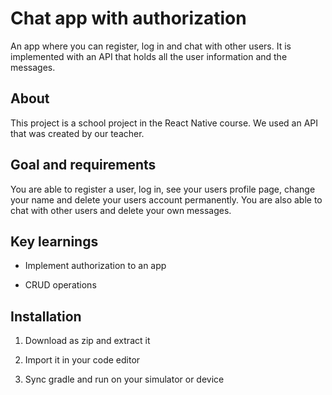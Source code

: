 <p align="center">

# Chat app with authorization

An app where you can register, log in and chat with other users. It is implemented with an API that holds all the user information and the messages. 

</p>



## About

This project is a school project in the React Native course. We used an API that was created by our teacher.

## Goal and requirements 

You are able to register a user, log in, see your users profile page, change your name and delete your users account permanently. You are also able to chat with other users and  delete your own messages.

## Key learnings

- Implement authorization to an app

- CRUD operations 

## Installation 

1. Download as zip and extract it 

2. Import it in your code editor

3. Sync gradle and run on your simulator or device

